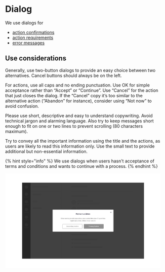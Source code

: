 # Dialog

We use dialogs for

* [action confirmations](../../feedback-scenarios/action-confirmation.md)
* [action requirements](../../feedback-scenarios/action-requirement.md)
* [error messages](../../feedback-scenarios/error-scenario.md)

## Use considerations

Generally, use two-button dialogs to provide an easy choice between two alternatives. Cancel buttons should always be on the left. 

For actions, use all caps and no ending punctuation. Use OK for simple acceptance rather than “Accept” or “Continue”. Use “Cancel” for the action that just closes the dialog. If the “Cancel” copy it’s too similar to the alternative action \(“Abandon” for instance\), consider using “Not now” to avoid confusion.

Please use short, descriptive and easy to understand copywriting. Avoid technical jargon and alarming language. Also try to keep messages short enough to fit on one or two lines to prevent scrolling \(80 characters maximum\).

Try to convey all the important information using the title and the actions, as users are likely to read this information only. Use the small text to provide additional but non-essential information.

{% hint style="info" %}
We use dialogs when users hasn't acceptance of terms and conditions and wants to continue with a process.
{% endhint %}

![](../../../../.gitbook/assets/sofa_dialog.jpg)

